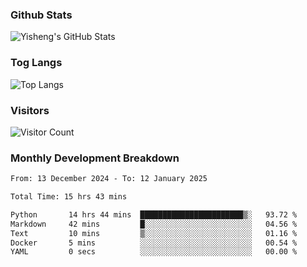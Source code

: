 ### Github Stats
![Yisheng's GitHub Stats](https://github-readme-stats-9qabuvhk1-gongyisheng.vercel.app/api?username=gongyisheng&count_private=true&show_icons=true)
### Tog Langs
![Top Langs](https://github-readme-stats-9qabuvhk1-gongyisheng.vercel.app/api/top-langs/?username=gongyisheng&layout=compact)
### Visitors
![Visitor Count](https://profile-counter.glitch.me/gongyisheng/count.svg)
### Monthly Development Breakdown
<!--START_SECTION:waka-->

```txt
From: 13 December 2024 - To: 12 January 2025

Total Time: 15 hrs 43 mins

Python       14 hrs 44 mins  ███████████████████████▒░   93.72 %
Markdown     42 mins         █░░░░░░░░░░░░░░░░░░░░░░░░   04.56 %
Text         10 mins         ▒░░░░░░░░░░░░░░░░░░░░░░░░   01.16 %
Docker       5 mins          ░░░░░░░░░░░░░░░░░░░░░░░░░   00.54 %
YAML         0 secs          ░░░░░░░░░░░░░░░░░░░░░░░░░   00.00 %
```

<!--END_SECTION:waka-->
